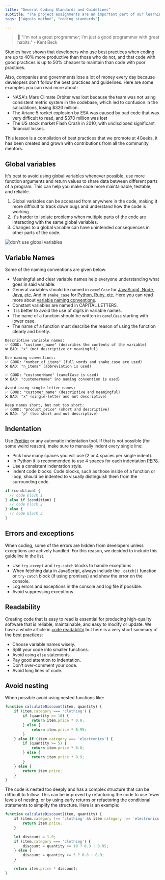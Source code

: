 ```yaml
---
title: "General Coding Standards and Guidelines"
subtitle: "The project assignments are an important part of our learning method; these lessons will show you what to expect and why they matter so much."
tags: ["4geeks method", "coding standards"]

---
```


>  🤯 "I'm not a great programmer; I'm just a good programmer with great habits." - Kent Beck

Studies have shown that developers who use best practices when coding are up to 40% more productive than those who do not, and that code with good practices is up to 50% cheaper to maintain than code with poor practices. 

Also, companies and governments lose a lot of money every day because developers don't follow the best practices and guidelines. Here are some examples you can read more about:

- NASA's Mars Climate Orbiter was lost because the team was not using consistent metric system in the codebase, which led to confusion in the calculations, losing $320 million.
- The Ariane 5 rocket explosion by ESA was caused by bad code that was very difficult to read, and $370 million was lost
- The US stock market Flash Crash in 2010, with undisclosed significant financial losses.

This lesson is a compilation of best practices that we promote at 4Geeks, it has been created and grown with contributions from all the community mentors.

## Global variables
It's best to avoid using global variables whenever possible, use more function arguments and return values to share data between different parts of a program. This can help you make code more maintainable, testable, and reliable.

1. Global variables can be accessed from anywhere in the code, making it more difficult to track down bugs and understand how the code is working.
2. It's harder to isolate problems when multiple parts of the code are interacting with the same global variables.
3. Changes to a global variable can have unintended consequences in other parts of the code.

![don't use global variables](https://github.com/breatheco-de/content/blob/4588ac449e1507072c022ca433d0db46a431881d/src/assets/images/good-bad-example-code-1-global-variables.png?raw=true)

## Variable Names
Some of the naming conventions are given below:

- Meaningful and clear variable names help everyone understanding what goes in said variable.
- General variables should be named in `camelCase` for [JavaScript, Node, Java, etc.](https://en.wikipedia.org/wiki/Camel_case) And in `snake_case` for [Python, Ruby, etc.](https://en.wikipedia.org/wiki/Snake_case) Here you can read more about [variable naming conventions](https://4geeks.com/lesson/variable-naming-conventions).
- Constant variables are named in CAPITAL LETTERS.
- It is better to avoid the use of digits in variable names.
- The name of a function should be written in `camelCase` starting with lower case.
- The name of a function must describe the reason of using the function clearly and briefly.

```text
Descriptive variable names:
✅ GOOD: "customer_name" (describes the contents of the variable)
❌ BAD: "x" (not descriptive or meaningful)

Use naming conventions:
✅ GOOD: "number_of_items" (full words and snake_case are used)
❌ BAD: "n_items" (abbreviation is used)

✅ GOOD: "customerName" (camelCase is used)
❌ BAD: "customername" (no naming convention is used)

Avoid using single-letter names:
✅ GOOD: "customer_name" (descriptive and meaningful)
❌ BAD: "x" (single-letter and not descriptive)

Keep names short, but not too short:
✅ GOOD: "product_price" (short and descriptive)
❌ BAD: "p" (too short and not descriptive)
```

## Indentation

Use [Prettier](https://prettier.io/) or any automatic indentation tool. If that is not possible (for some weird reason), make sure to manually indent every single line:

- Pick how many spaces you will use (2 or 4 spaces per single indent).
- In Python it is recommended to use 4 spaces for each indentation [PEP8](https://peps.python.org/pep-0008/#indentation).
- Use a consistent indentation style.
- Indent code blocks: Code blocks, such as those inside of a function or loop, should be indented to visually distinguish them from the surrounding code.

```javascript
if (condition) {
  // code block 1
} else if (condition) {
  // code block 2
} else {
  // code block 3
}
```

## Errors and exceptions
When coding, some of the errors are hidden from developers unless exceptions are actively handled. For this reason, we decided to include this guideline in the list.

- Use `try-except` and `try-catch` blocks to handle exceptions.
- When fetching data in JavaScript, always include the `.catch()` function or `try-catch` block (if using promises) and show the error on the console.
- Log errors and exceptions in the console and log file if possible.
- Avoid suppressing exceptions.

## Readability

Creating code that is easy to read is essential for producing high-quality software that is reliable, maintainable, and easy to modify or update. We have a whole article in [code readability](https://4geeks.com/lesson/what-is-and-how-to-improve-code-readability) but here is a very short summary of the best practices:

- Choose variable names wisely.
- Split your code into smaller functions.
- Avoid using `else` statements.
- Pay good attention to indentation.
- Don't over-comment your code.
- Avoid long lines of code.

## Avoid nesting

When possible avoid using nested functions like:

```js
function calculateDiscount(item, quantity) {
    if (item.category === 'clothing') {
        if (quantity >= 10) {
            return item.price * 0.9;
        } else {
            return item.price * 0.95;
        }
    } else if (item.category === 'electronics') {
        if (quantity >= 5) {
            return item.price * 0.8;
        } else {
            return item.price * 0.9;
        }
    } else {
        return item.price;
    }
}
```

The code is nested too deeply and has a complex structure that can be difficult to follow. This can be improved by refactoring the code to use fewer levels of nesting, or by using early returns or refactoring the conditional statements to simplify the structure. Here is an example:

```js
function calculateDiscount(item, quantity) {
    if (item.category !== 'clothing' && item.category !== 'electronics') {
        return item.price;
    }

    let discount = 1.0;
    if (item.category === 'clothing') {
        discount = quantity >= 10 ? 0.9 : 0.95;
    } else {
        discount = quantity >= 5 ? 0.8 : 0.9;
    }

    return item.price * discount;
}
```
